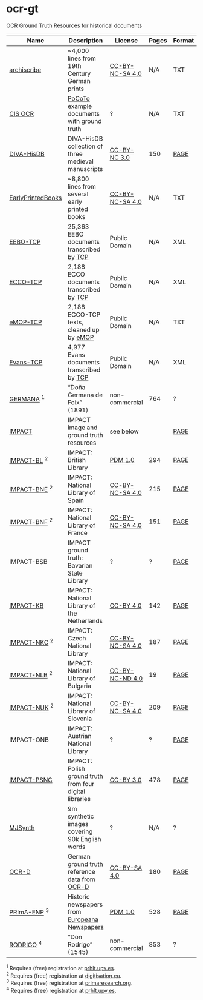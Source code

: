 # ocr-gt
OCR Ground Truth Resources for historical documents

| Name | Description | License | Pages | Format |
-------|-------------|---------|---------|--------|
| [archiscribe](https://github.com/jbaiter/archiscribe-corpus) | ~4,000 lines from 19th Century German prints | [CC-BY-NC-SA 4.0](https://creativecommons.org/licenses/by-nc-sa/4.0/) | N/A | TXT |
| [CIS OCR](https://github.com/cisocrgroup/Resources/tree/master/ocrtestset) | [PoCoTo](https://github.com/cisocrgroup/PoCoTo) example documents with ground truth | ? | N/A | TXT |
| [DIVA-HisDB](https://diuf.unifr.ch/main/hisdoc/diva-hisdb) |DIVA-HisDB collection of three medieval manuscripts | [CC-BY-NC 3.0](http://creativecommons.org/licenses/by-nc/3.0/) | 150 | [PAGE](https://github.com/PRImA-Research-Lab/PAGE-XML) |
| [EarlyPrintedBooks](https://github.com/chreul/OCR_Testdata_EarlyPrintedBooks) | ~8,800 lines from several early printed books | [CC-BY-NC-SA 4.0](https://creativecommons.org/licenses/by-nc-sa/4.0/) | N/A | TXT |
| [EEBO-TCP](https://github.com/Anterotesis/historical-texts/tree/master/eebo-tcp) | 25,363 EEBO documents transcribed by [TCP](http://www.textcreationpartnership.org/tcp-eebo/) | Public Domain | N/A | XML |
| [ECCO-TCP](https://github.com/Anterotesis/historical-texts/tree/master/ecco-tcp) | 2,188 ECCO documents transcribed by [TCP](http://www.textcreationpartnership.org/tcp-ecco/) | Public Domain | N/A | XML |
| [eMOP-TCP](https://github.com/Early-Modern-OCR/TCP-ECCO-texts) | 2,188 ECCO-TCP texts, cleaned up by [eMOP](http://emop.tamu.edu/) | Public Domain | N/A | TXT |
| [Evans-TCP](https://github.com/Anterotesis/historical-texts/tree/master/evans-tcp) | 4,977 Evans documents transcribed by [TCP](http://www.textcreationpartnership.org/tcp-evans/) | Public Domain | N/A | XML |
| [GERMANA](https://www.prhlt.upv.es/wp/resource/the-germana-corpus) <sup>1</sup> | “Doña Germana de Foix” (1891) | non-commercial | 764 | ? |
| [IMPACT](https://www.digitisation.eu/tools-resources/image-and-ground-truth-resources/) | IMPACT image and ground truth resources | see below | | [PAGE](https://github.com/PRImA-Research-Lab/PAGE-XML) |
| [IMPACT-BL](https://www.digitisation.eu/tools-resources/image-and-ground-truth-resources/impact-dataset-browser/?query=&search-filter-institution=BL&search-filter-language=&search-filter-script=&search-filter-year=) <sup>2</sup> | IMPACT: British Library | [PDM 1.0](https://creativecommons.org/publicdomain/mark/1.0/) | 294 | [PAGE](https://github.com/PRImA-Research-Lab/PAGE-XML) |
| [IMPACT-BNE](https://www.digitisation.eu/tools-resources/image-and-ground-truth-resources/impact-dataset-browser/?query=&search-filter-institution=BNE&search-filter-language=&search-filter-script=&search-filter-year=) <sup>2</sup> | IMPACT: National Library of Spain | [CC-BY-NC-SA 4.0](https://creativecommons.org/licenses/by-nc-sa/4.0/) | 215 | [PAGE](https://github.com/PRImA-Research-Lab/PAGE-XML) |
| [IMPACT-BNF](https://www.digitisation.eu/tools-resources/image-and-ground-truth-resources/impact-dataset-browser/?query=&search-filter-institution=BNE&search-filter-language=&search-filter-script=&search-filter-year=) <sup>2</sup> | IMPACT: National Library of France | [CC-BY-NC-SA 4.0](https://creativecommons.org/licenses/by-nc-sa/4.0/) | 151 | [PAGE](https://github.com/PRImA-Research-Lab/PAGE-XML) |
| IMPACT-BSB | IMPACT ground truth: Bavarian State Library | ? | ? | [PAGE](https://github.com/PRImA-Research-Lab/PAGE-XML) |
| [IMPACT-KB](http://lab.kb.nl/dataset/ground-truth-impact-project#access) | IMPACT: National Library of the Netherlands| [CC-BY 4.0](https://creativecommons.org/licenses/by/4.0/) | 142 | [PAGE](https://github.com/PRImA-Research-Lab/PAGE-XML) |
| [IMPACT-NKC](https://www.digitisation.eu/tools-resources/image-and-ground-truth-resources/impact-dataset-browser/?query=&search-filter-institution=NKC&search-filter-language=&search-filter-script=&search-filter-year=) <sup>2</sup> | IMPACT: Czech National Library | [CC-BY-NC-SA 4.0](https://creativecommons.org/licenses/by-nc-sa/4.0/) | 187 | [PAGE](https://github.com/PRImA-Research-Lab/PAGE-XML) |
| [IMPACT-NLB](https://www.digitisation.eu/tools-resources/image-and-ground-truth-resources/impact-dataset-browser/?query=&search-filter-institution=NLB&search-filter-language=&search-filter-script=&search-filter-year=) <sup>2</sup> | IMPACT: National Library of Bulgaria | [CC-BY-NC-ND 4.0](https://creativecommons.org/licenses/by-nc-nd/4.0/) | 19 | [PAGE](https://github.com/PRImA-Research-Lab/PAGE-XML) |
| [IMPACT-NUK](https://www.digitisation.eu/tools-resources/image-and-ground-truth-resources/impact-dataset-browser/?query=&search-filter-institution=NUK&search-filter-language=&search-filter-script=&search-filter-year=) <sup>2</sup> | IMPACT: National Library of Slovenia | [CC-BY-NC-SA 4.0](https://creativecommons.org/licenses/by-nc-sa/4.0/) | 209 | [PAGE](https://github.com/PRImA-Research-Lab/PAGE-XML) |
| IMPACT-ONB | IMPACT: Austrian National Library | ? | ? | [PAGE](https://github.com/PRImA-Research-Lab/PAGE-XML) |
| [IMPACT-PSNC](http://dl.psnc.pl/activities/projekty/impact/results/) | IMPACT: Polish ground truth from four digital libraries | [CC-BY 3.0](http://creativecommons.org/licenses/by/3.0/) | 478 | [PAGE](https://github.com/PRImA-Research-Lab/PAGE-XML) |
| [MJSynth](http://www.robots.ox.ac.uk/~vgg/data/text/) | 9m synthetic images covering 90k English words | ? | N/A | ? |
| [OCR-D](http://ocr-d.de/daten) | German ground truth reference data from [OCR-D](http://ocr-d.de/) | [CC-BY-SA 4.0](https://creativecommons.org/licenses/by-sa/4.0/) | 180 | [PAGE](https://github.com/PRImA-Research-Lab/PAGE-XML) |
| [PRImA-ENP](http://www.primaresearch.org/datasets/ENP) <sup>3</sup> | Historic newspapers from [Europeana Newspapers](http://www.europeana-newspapers.eu/) | [PDM 1.0](https://creativecommons.org/publicdomain/mark/1.0/) | 528 | [PAGE](https://github.com/PRImA-Research-Lab/PAGE-XML) |
| [RODRIGO](https://www.prhlt.upv.es/wp/resource/the-rodrigo-corpus) <sup>4</sup> | “Don Rodrigo” (1545) | non-commercial | 853 | ? |

<sup>1</sup> Requires (free) registration at [prhlt.upv.es](https://www.prhlt.upv.es/wp/resource/the-germana-corpus).    
<sup>2</sup> Requires (free) registration at [digitisation.eu](https://www.digitisation.eu/wp-login.php?action=register).    
<sup>3</sup> Requires (free) registration at [primaresearch.org](http://www.primaresearch.org/register).       
<sup>4</sup> Requires (free) registration at [prhlt.upv.es](https://www.prhlt.upv.es/wp/resource/the-rodrigo-corpus).

